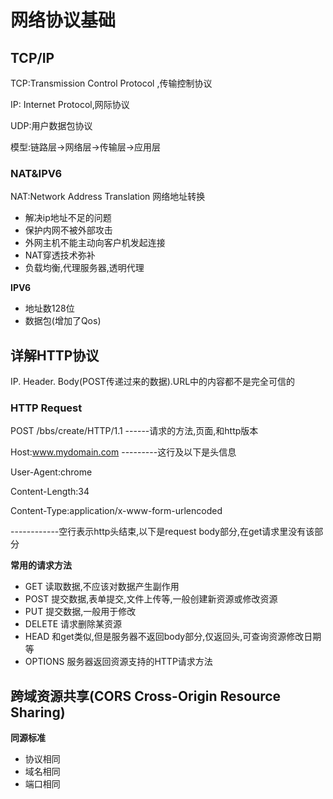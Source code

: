 # 网络协议基础

## TCP/IP

TCP:Transmission Control Protocol ,传输控制协议

IP: Internet Protocol,网际协议

UDP:用户数据包协议

模型:链路层->网络层->传输层->应用层

### NAT&IPV6

NAT:Network Address Translation 网络地址转换

- 解决ip地址不足的问题
- 保护内网不被外部攻击
- 外网主机不能主动向客户机发起连接
- NAT穿透技术弥补
- 负载均衡,代理服务器,透明代理

**IPV6**

- 地址数128位
- 数据包(增加了Qos)

## 详解HTTP协议

IP. Header. Body(POST传递过来的数据).URL中的内容都不是完全可信的

### HTTP Request

POST /bbs/create/HTTP/1.1 ------请求的方法,页面,和http版本

Host:www.mydomain.com ---------这行及以下是头信息

User-Agent:chrome

Content-Length:34

Content-Type:application/x-www-form-urlencoded

------------空行表示http头结束,以下是request body部分,在get请求里没有该部分           

**常用的请求方法**

- GET   读取数据,不应该对数据产生副作用
- POST 提交数据,表单提交,文件上传等,一般创建新资源或修改资源
- PUT 提交数据,一般用于修改
- DELETE 请求删除某资源
- HEAD  和get类似,但是服务器不返回body部分,仅返回头,可查询资源修改日期等
- OPTIONS 服务器返回资源支持的HTTP请求方法

## 跨域资源共享(CORS  Cross-Origin Resource Sharing)

**同源标准**

- 协议相同
- 域名相同
- 端口相同